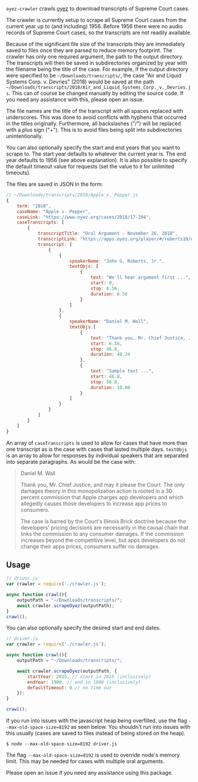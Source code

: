 `oyez-crawler` crawls [oyez](https://www.oyez.org) to download transcripts of Supreme Court cases.

The crawler is currently setup to scrape all Supreme Court cases from the current year up to (and including) 1956. Before 1956 there were no audio records of Supreme Court cases, so the transcripts are not readily available.

Because of the significant file size of the transcripts they are immediately saved to files once they are parsed to reduce memory footprint. The crawler has only one required argument, the path to the output directory. The transcripts will then be saved in subdirectories organized by year with the filename being the title of the case. For example, if the output directory were specified to be `~/Downloads/transcripts/`, the case "Air and Liquid Systems Corp. v. Devries" (2018) would be saved at the path `~/Downloads/transcripts/2018/Air_and_Liquid_Systems_Corp._v._Devries.js`. This can of course be changed manually by editing the source code. If you need any assistance with this, please open an issue.

The file names are the title of the transcript with all spaces replaced with underscores. This was done to avoid conflicts with hyphens that occurred in the titles originally. Furthermore, all backslashes ("/") will be replaced with a plus sign ("+"). This is to avoid files being split into subdirectories unintentionally. 

You can also optionally specify the start and end years that you want to scrape to. The start year defaults to whatever the current year is. The end year defaults to 1956 (see above explanation). It is also possible to specify the default timeout value for requests (set the value to `0` for unlimited timeouts).

The files are saved in JSON in the form:
```javascript
// ~/Downloads/transcripts/2018/Apple_v._Pepper.js
{
    term: "2018",
    caseName: "Apple v. Pepper",
    caseLink: "https://www.oyez.org/cases/2018/17-204",
    caseTranscripts: [
        {
            transcriptTitle: "Oral Argument - November 26, 2018",
            transcriptLink: "https://apps.oyez.org/player/#/roberts10/oral_argument_audio/24778",
            transcript: [
                {
                    {
                        speakerName: "John G. Roberts, Jr.",
                        textObjs: [
                            {
                                text: "We'll hear argument first ...",
                                start: 0,
                                stop: 6.56,
                                duration: 6.56
                            }
                        ]
                    },
                    {
                        speakerName: "Daniel M. Wall",
                        textObjs:[
                            {
                                text: "Thank you, Mr. Chief Justice, ...",
                                start: 6.56,
                                stop: 46.8,
                                duration: 40.24
                            },
                            {
                                text: "Sample text ...",
                                start: 46.8,
                                stop: 56.8,
                                duration: 10.00
                            }
                        ]
                    }
                }
            ]
        }
    ]
}
```

An array of `caseTranscripts` is used to allow for cases that have more than one transcript as is the case with cases that lasted multiple days. `textObjs` is an array to allow for responses by individual speakers that are separated into separate paragraphs. As would be the case with:
> Daniel M. Wall
>
> Thank you, Mr. Chief Justice, and may it please the Court: The only damages theory in this monopolization action is rooted in a 30 percent commission that Apple charges app developers and which allegedly causes those developers to increase app prices to consumers.
>
> The case is barred by the Court's Illinois Brick doctrine because the developers' pricing decisions are necessarily in the causal chain that links the commission to any consumer damages. If the commission increases beyond the competitive level, but apps developers do not change their apps prices, consumers suffer no damages.


## Usage
```javascript
// driver.js
var crawler = require('./crawler.js');

async function crawl(){
    outputPath = "~/Downloads/transcripts/";
    await crawler.scrapeOyez(outputPath);
}
crawl();
```
You can also optionally specify the desired start and end dates.
```javascript
// driver.js
var crawler = require('./crawler.js');

async function crawl(){
    outputPath = "~/Downloads/transcripts/";

    await crawler.scrapeOyez(outputPath, {
        startYear: 2015, // start in 2015 (inclusively)
        endYear: 1980, // end in 1980 (inclusively)
        defaultTimeout: 0 // no time out
    });
}

crawl();
```

If you run into issues with the javascript heap being overfilled, use the flag `--max-old-space-size=8192` as seen below. You shouldn't run into issues with this usually (cases are saved to files instead of being stored on the heap).
```
$ node --max-old-space-size=8192 driver.js
```
The flag `--max-old-space-size=8192` is used to override node's memory limit. This may be needed for cases with multiple oral arguments.


Please open an issue if you need any assistance using this package.
